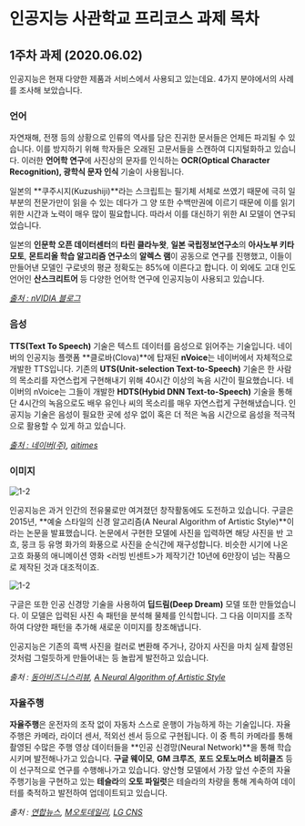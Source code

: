 # 인공지능 사관학교 프리코스 과제 목차

## 1주차 과제 (2020.06.02)

인공지능은 현재 다양한 제품과 서비스에서 사용되고 있는데요. 4가지 분야에서의 사례를 조사해 보았습니다.

### 언어

자연재해, 전쟁 등의 상황으로 인류의 역사를 담은 진귀한 문서들은 언제든 파괴될 수 있습니다. 이를 방지하기 위해 학자들은 오래된 고문서들을 스캔하여 디지털화하고 있습니다. 이러한 **언어학 연구**에 사진상의 문자를 인식하는 **OCR(Optical Character Recognition), 광학식 문자 인식** 기술이 사용됩니다.

일본의 **쿠주시지(Kuzushiji)**라는 스크립트는 필기체 서체로 쓰였기 때문에 극히 일부분의 전문가만이 읽을 수 있는 데다가 그 양 또한 수백만권에 이르기 때문에 이를 읽기 위한 시간과 노력이 매우 많이 필요합니다. 따라서 이를 대신하기 위한 AI 모델이 연구되었습니다.

일본의 **인문학 오픈 데이터센터**의 **타린 클라누왓**, **일본 국립정보연구소**의 **아사노부 키타모토**, **몬트리올 학습 알고리즘 연구소**의 **알렉스 램**이 공동으로 연구를 진행했고, 이들이 만들어낸 모델인 구로넷의 평균 정확도는 85%에 이른다고 합니다. 이 외에도 고대 인도 언어인 **산스크리트어** 등 다양한 언어학 연구에 인공지능이 사용되고 있습니다.

_[출처 : nVIDIA 블로그](https://blogs.nvidia.co.kr/2019/06/19/japanese-texts-ai/)_

### 음성

**TTS(Text To Speech)** 기술은 텍스트 데이터를 음성으로 읽어주는 기술입니다. 네이버의 인공지능 플랫폼 **클로바(Clova)**에 탑재된 **nVoice**는 네이버에서 자체적으로 개발한 TTS입니다.  기존의 **UTS(Unit-selection Text-to-Speech)** 기술은  한 사람의 목소리를 자연스럽게 구현해내기 위해 40시간 이상의 녹음 시간이 필요했습니다.  네이버의 nVoice는 그들이 개발한 **HDTS(Hybid DNN Text-to-Speech)** 기술을 통해 단 4시간의 녹음으로도 배우 유인나 씨의 목소리를 매우 자연스럽게 구현해냈습니다. 인공지능 기술은 음성이 필요한 곳에 성우 없이 혹은 더 적은 녹음 시간으로 음성을 적극적으로 활용할 수 있게 하고 있습니다.

_[출처 : 네이버(주)](https://www.navercorp.com/promotion/pressReleasesView/30240), [aitimes](http://www.aitimes.kr/news/articleView.html?idxno=12956)_

### 이미지

![1-2](https://user-images.githubusercontent.com/54888076/83895665-f9b77a80-a78d-11ea-9c80-0fc88d306393.jpg)


인공지능은 과거 인간의 전유물로만 여겨졌던 창작활동에도 도전하고 있습니다. 구글은 2015년, **예술 스타일의 신경 알고리즘(A Neural Algorithm of Artistic Style)**이라는 논문을 발표했습니다. 논문에서 구현한 모델에 사진을 입력하면 해당 사진을 반 고흐, 뭉크 등 유명 화가의 화풍으로 사진을 순식간에 재구성합니다. 비슷한 시기에 나온 고흐 화풍의 애니메이션 영화 <러빙 빈센트>가 제작기간 10년에 6만장이 넘는 작품으로 제작된 것과 대조적이죠. 

![1-2](https://drive.google.com/file/d/188wSdYIMTZKuow6eC0eAdldFNZRJUIzL/view?usp=sharing)

구글은 또한 인공 신경망 기술을 사용하여 **딥드림(Deep Dream)** 모델 또한 만들었습니다. 이 모델은 입력된 사진 속 패턴을 분석해 물체를 인식합니다. 그 다음 이미지를 조작하여 다양한 패턴을 추가해 새로운 이미지를 창조해냅니다.

인공지능은 기존의 흑백 사진을 컬러로 변환해 주거나, 강아지 사진을 마치 실제 촬영된 것처럼 그럴듯하게 만들어내는 등 놀랍게 발전하고 있습니다.

_출처 : [동아비즈니스리뷰](https://dbr.donga.com/article/view/1303/article_no/9290), [A Neural Algorithm of Artistic Style](https://arxiv.org/abs/1508.06576)_

### 자율주행

**자율주행**은 운전자의 조작 없이 자동차 스스로 운행이 가능하게 하는 기술입니다. 자율주행은 카메라, 라이더 센서, 적외선 센서 등으로 구현됩니다. 이 중 특히 카메라를 통해 촬영된 수많은 주행 영상 데이터들을 **인공 신경망(Neural Network)**을 통해 학습시키며 발전해나가고 있습니다. **구글 웨이모**, **GM 크루즈**, **포드 오토노머스 비히클즈** 등이 선구적으로 연구를 수행해나가고 있습니다. 양산형 모델에서 가장 앞선 수준의 자율주행기능을 구현하고 있는 **테슬라**의 **오토 파일럿**은 테슬라의 차량을 통해 계속하여 데이터를 축적하고 발전하여 업데이트되고 있습니다.

*출처 : [연합뉴스](https://www.yna.co.kr/view/AKR20190322175300003), [M오토데일리](https://www.autodaily.co.kr/news/articleView.html?idxno=417029), [LG CNS](https://blog.lgcns.com/1997)*

